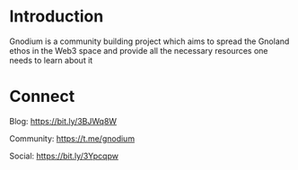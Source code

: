 # Introduction
Gnodium is a community building project which aims to spread the Gnoland ethos in the Web3 space and provide all the necessary resources one needs to learn about it

# Connect
Blog: https://bit.ly/3BJWq8W

Community: https://t.me/gnodium

Social: https://bit.ly/3Ypcqpw


